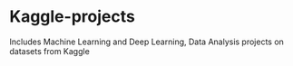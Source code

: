 # Kaggle-projects
Includes Machine Learning and Deep Learning, Data Analysis projects on datasets from Kaggle
